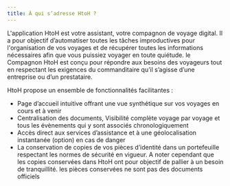```yaml
---
title: À qui s’adresse HtoH ?
---
```


L'application HtoH est votre assistant, votre compagnon de voyage digital. Il a pour objectif d’automatiser toutes les tâches improductives pour l'organisation de vos voyages et de récupérer toutes les informations nécessaires afin que vous puissiez voyager en toute quiétude. le Compagnon HtoH est conçu pour répondre aux besoins des voyageurs tout en respectant les exigences du commanditaire qu’il s’agisse d’une entreprise ou d’un prestataire.

HtoH propose un ensemble de fonctionnalités facilitantes :

* Page d’accueil intuitive offrant une vue synthétique sur vos voyages en cours et à venir
* Centralisation des documents, Visibilité complète voyage par voyage et tous les évènements qui y sont associés chronologiquement
* Accès direct aux services d’assistance et à une géolocalisation instantanée (option) en cas de danger
* La conservation de copies de vos pièces d’identité dans un portefeuille respectant les normes de sécurité en vigueur. A noter cependant que les copies conservées dans HtoH ont pour objectif de pallier à un besoin de tranquillité. les pièces conservées ne sont pas des documents officiels